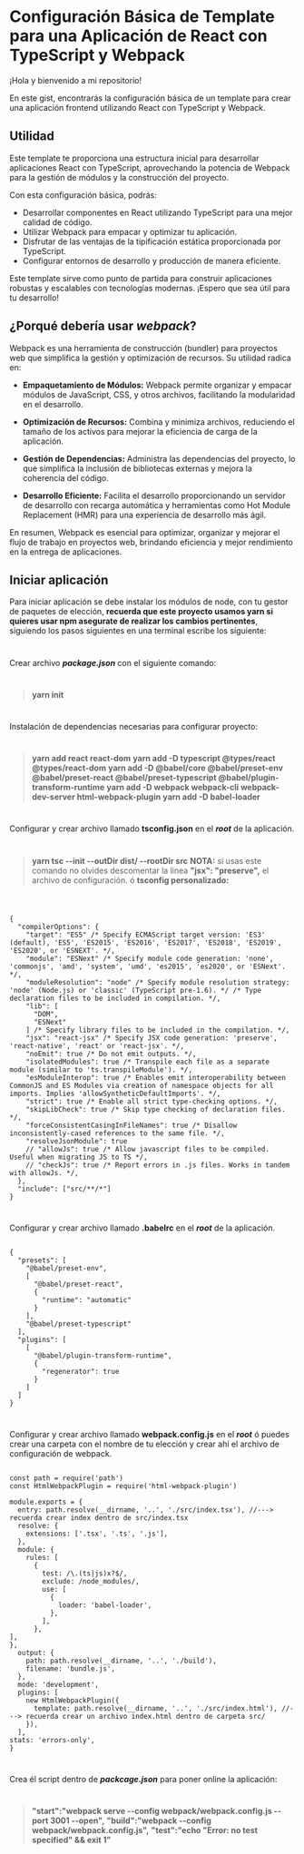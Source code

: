 # Configuración Básica de Template para una Aplicación de React con TypeScript y Webpack

¡Hola y bienvenido a mi repositorio!

En este gist, encontrarás la configuración básica de un template para crear una aplicación frontend utilizando React con TypeScript y Webpack.


## Utilidad

Este template te proporciona una estructura inicial para desarrollar aplicaciones React con TypeScript, aprovechando la potencia de Webpack para la gestión de módulos y la construcción del proyecto.

Con esta configuración básica, podrás:

-   Desarrollar componentes en React utilizando TypeScript para una mejor calidad de código.
-   Utilizar Webpack para empacar y optimizar tu aplicación.
-   Disfrutar de las ventajas de la tipificación estática proporcionada por TypeScript.
-   Configurar entornos de desarrollo y producción de manera eficiente.

Este template sirve como punto de partida para construir aplicaciones robustas y escalables con tecnologías modernas. ¡Espero que sea útil para tu desarrollo!


## ¿Porqué debería usar ***webpack***?
Webpack es una herramienta de construcción (bundler) para proyectos web que simplifica la gestión y optimización de recursos. Su utilidad radica en:

-   **Empaquetamiento de Módulos:** Webpack permite organizar y empacar módulos de JavaScript, CSS, y otros archivos, facilitando la modularidad en el desarrollo.

-   **Optimización de Recursos:** Combina y minimiza archivos, reduciendo el tamaño de los activos para mejorar la eficiencia de carga de la aplicación.

-   **Gestión de Dependencias:** Administra las dependencias del proyecto, lo que simplifica la inclusión de bibliotecas externas y mejora la coherencia del código.

-   **Desarrollo Eficiente:** Facilita el desarrollo proporcionando un servidor de desarrollo con recarga automática y herramientas como Hot Module Replacement (HMR) para una experiencia de desarrollo más ágil.


En resumen, Webpack es esencial para optimizar, organizar y mejorar el flujo de trabajo en proyectos web, brindando eficiencia y mejor rendimiento en la entrega de aplicaciones.


## Iniciar aplicación 
Para iniciar aplicación se debe instalar los módulos de node, con tu gestor de paquetes de elección, **recuerda que este proyecto usamos yarn si quieres usar npm asegurate de realizar los cambios pertinentes**,  siguiendo los pasos siguientes en una terminal escribe los siguiente: 
#
Crear archivo ***package.json*** con el siguiente comando:
 >#
 >**yarn init**
 >#
#
Instalación de dependencias necesarias para configurar proyecto:
>#
>**yarn add react react-dom**
 >**yarn add -D typescript @types/react @types/react-dom**
 >**yarn add -D @babel/core @babel/preset-env @babel/preset-react @babel/preset-typescript @babel/plugin-transform-runtime**
 >**yarn add -D webpack webpack-cli webpack-dev-server html-webpack-plugin**
 >**yarn add -D babel-loader**
 >#
#
Configurar y crear archivo llamado **tsconfig.json** en el ***root*** de la aplicación.
>#
 >**yarn tsc --init --outDir dist/ --rootDir src**
 **NOTA:** si usas este comando no olvides descomentar la linea **"jsx":  "preserve",** el archivo de configuración.
ó
 >**tsconfig personalizado:**
 >#
```
  
{
  "compilerOptions": {
    "target": "ES5" /* Specify ECMAScript target version: 'ES3' (default), 'ES5', 'ES2015', 'ES2016', 'ES2017', 'ES2018', 'ES2019', 'ES2020', or 'ESNEXT'. */,
    "module": "ESNext" /* Specify module code generation: 'none', 'commonjs', 'amd', 'system', 'umd', 'es2015', 'es2020', or 'ESNext'. */,
    "moduleResolution": "node" /* Specify module resolution strategy: 'node' (Node.js) or 'classic' (TypeScript pre-1.6). */ /* Type declaration files to be included in compilation. */,
    "lib": [
      "DOM",
      "ESNext"
    ] /* Specify library files to be included in the compilation. */,
    "jsx": "react-jsx" /* Specify JSX code generation: 'preserve', 'react-native', 'react' or 'react-jsx'. */,
    "noEmit": true /* Do not emit outputs. */,
    "isolatedModules": true /* Transpile each file as a separate module (similar to 'ts.transpileModule'). */,
    "esModuleInterop": true /* Enables emit interoperability between CommonJS and ES Modules via creation of namespace objects for all imports. Implies 'allowSyntheticDefaultImports'. */,
    "strict": true /* Enable all strict type-checking options. */,
    "skipLibCheck": true /* Skip type checking of declaration files. */,
    "forceConsistentCasingInFileNames": true /* Disallow inconsistently-cased references to the same file. */,
    "resolveJsonModule": true
    // "allowJs": true /* Allow javascript files to be compiled. Useful when migrating JS to TS */,
    // "checkJs": true /* Report errors in .js files. Works in tandem with allowJs. */,
  },
  "include": ["src/**/*"]
}

```
#
Configurar y crear archivo llamado **.babelrc** en el ***root*** de la aplicación.
```

{
  "presets": [
    "@babel/preset-env",
    [
      "@babel/preset-react",
      {
        "runtime": "automatic"
      }
    ],
    "@babel/preset-typescript"
  ],
  "plugins": [
    [
      "@babel/plugin-transform-runtime",
      {
        "regenerator": true
      }
    ]
  ]
}

```
#
Configurar y crear archivo llamado **webpack.config.js** en el ***root*** ó puedes crear una carpeta con el nombre de tu elección y crear ahí el archivo de configuración de webpack.

```

const path = require('path')
const HtmlWebpackPlugin = require('html-webpack-plugin')

module.exports = {
  entry: path.resolve(__dirname, '..', './src/index.tsx'), //---> recuerda crear index dentro de src/index.tsx
  resolve: {
    extensions: ['.tsx', '.ts', '.js'],
  },
  module: {
    rules: [
      {
        test: /\.(ts|js)x?$/,
        exclude: /node_modules/,
        use: [
          {
            loader: 'babel-loader',
          },
        ],
      },
],
},
  output: {
    path: path.resolve(__dirname, '..', './build'),
    filename: 'bundle.js',
  },
  mode: 'development',
  plugins: [
    new HtmlWebpackPlugin({
      template: path.resolve(__dirname, '..', './src/index.html'), //---> recuerda crear un archivo index.html dentro de carpeta src/
    }),
  ],
stats: 'errors-only',
}

```
#
Crea él script dentro de ***packcage.json*** para poner online la aplicación:
>#
>**"start":"webpack serve --config webpack/webpack.config.js --port 3001 --open",**
>**"build":"webpack --config webpack/webpack.config.js",**
>**"test":"echo \"Error: no test specified\" && exit 1"**
>#